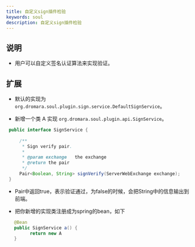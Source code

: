 ```yaml
---
title: 自定义sign插件检验
keywords: soul
description: 自定义sign插件检验
---
```



## 说明

* 用户可以自定义签名认证算法来实现验证。

## 扩展

*  默认的实现为 `org.dromara.soul.plugin.sign.service.DefaultSignService`。

*  新增一个类 A 实现  `org.dromara.soul.plugin.api.SignService`。

```java
 public interface SignService {
 
     /**
      * Sign verify pair.
      *
      * @param exchange   the exchange
      * @return the pair
      */
     Pair<Boolean, String> signVerify(ServerWebExchange exchange);
 }

```

* Pair中返回true，表示验证通过，为false的时候，会把String中的信息输出到前端。

* 把你新增的实现类注册成为spring的bean，如下

```java
   @Bean
   public SignService a() {
         return new A
   }
```



